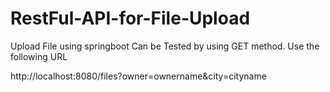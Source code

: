 # RestFul-API-for-File-Upload
Upload File using springboot
Can be Tested by using GET method. Use the following URL

http://localhost:8080/files?owner=ownername&city=cityname
